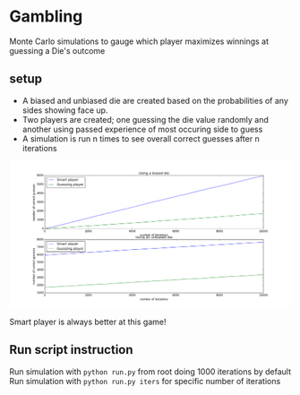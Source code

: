 # Gambling

Monte Carlo simulations to gauge which player maximizes winnings at guessing a Die's outcome

## setup

* A biased and unbiased die are created based on the probabilities of any sides showing face up.
* Two players are created; one guessing the die value randomly and another using passed experience  of most occuring side to guess
* A simulation is run n times to see overall correct guesses after n iterations

![plot of simulation results](figure_1.png)

Smart player is always better at this game!  

## Run script instruction
Run simulation with `python run.py` from root doing 1000 iterations by default  
Run simulation with `python run.py iters` for specific number of iterations
 

